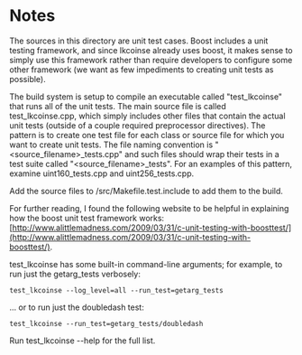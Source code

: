 # Notes
The sources in this directory are unit test cases.  Boost includes a
unit testing framework, and since lkcoinse already uses boost, it makes
sense to simply use this framework rather than require developers to
configure some other framework (we want as few impediments to creating
unit tests as possible).

The build system is setup to compile an executable called "test_lkcoinse"
that runs all of the unit tests.  The main source file is called
test_lkcoinse.cpp, which simply includes other files that contain the
actual unit tests (outside of a couple required preprocessor
directives).  The pattern is to create one test file for each class or
source file for which you want to create unit tests.  The file naming
convention is "<source_filename>_tests.cpp" and such files should wrap
their tests in a test suite called "<source_filename>_tests".  For an
examples of this pattern, examine uint160_tests.cpp and
uint256_tests.cpp.

Add the source files to /src/Makefile.test.include to add them to the build.

For further reading, I found the following website to be helpful in
explaining how the boost unit test framework works:
[http://www.alittlemadness.com/2009/03/31/c-unit-testing-with-boosttest/](http://www.alittlemadness.com/2009/03/31/c-unit-testing-with-boosttest/).

test_lkcoinse has some built-in command-line arguments; for
example, to run just the getarg_tests verbosely:

    test_lkcoinse --log_level=all --run_test=getarg_tests

... or to run just the doubledash test:

    test_lkcoinse --run_test=getarg_tests/doubledash

Run  test_lkcoinse --help   for the full list.

